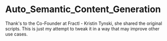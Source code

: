 # Auto_Semantic_Content_Generation
Thank's to the Co-Founder at Fractl - Kristin Tynski, she shared the original scripts. 
This is just my attempt to tweak it in a way that may improve other use cases. 

